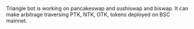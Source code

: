 Triangle bot is working on pancakeswap and sushiswap and biswap.
It can make arbitrage traversing PTK, NTK, OTK, tokens deployed on BSC mainnet.
